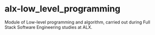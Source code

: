 # alx-low_level_programming
Module of Low-level programming and algorithm, carried out during Full Stack Software Engineering studies at ALX.
